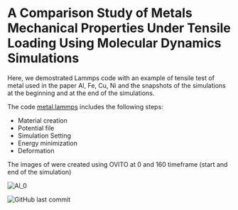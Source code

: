 # A Comparison Study of Metals Mechanical Properties Under Tensile Loading Using Molecular Dynamics Simulations
Here, we demostrated Lammps code with an example of tensile test of metal used in the paper Al, Fe, Cu, Ni and 
the snapshots of the simulations at the beginning and at the end of the simulations.

The code [metal.lammps](https://github.com/ZiniaJoti/Mechanical-Properties-of-Metals/blob/main/metal.lammps) includes the following steps: 
- Material creation
- Potential file
- Simulation Setting
- Energy minimization
- Deformation

The images of were created using OVITO at 0 and 160 timeframe (start and end of the simulation)

![Al_0](https://github.com/user-attachments/assets/ee70e699-5309-4ffd-ae8e-5764108cff2b)



![GitHub last commit](https://img.shields.io/github/last-commit/ZiniaJoti/Mechanical-Properties-of-Metals)
